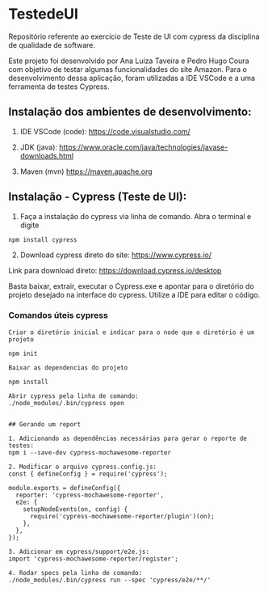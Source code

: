 # TestedeUI

Repositório referente ao exercício de Teste de UI com cypress da disciplina de qualidade de software.

Este projeto foi desenvolvido por Ana Luiza Taveira e Pedro Hugo Coura com objetivo de testar algumas funcionalidades do site Amazon. Para o desenvolvimento dessa aplicação, foram utilizadas a IDE VSCode e a uma ferramenta de testes Cypress. 


## Instalação dos ambientes de desenvolvimento:
1. IDE VSCode (code):
https://code.visualstudio.com/

2. JDK (java):
https://www.oracle.com/java/technologies/javase-downloads.html

3. Maven (mvn)
https://maven.apache.org


## Instalação - Cypress (Teste de UI):

1. Faça a instalação do cypress via linha de comando. Abra o terminal e digite

```
npm install cypress

```

2. Download cypress direto do site: https://www.cypress.io/

Link para download direto: https://download.cypress.io/desktop

Basta baixar, extrair, executar o Cypress.exe e apontar para o diretório do projeto desejado na interface do cypress.
Utilize a IDE para editar o código.



### Comandos úteis cypress
```
Criar o diretório inicial e indicar para o node que o diretório é um projeto

npm init

Baixar as dependencias do projeto 

npm install

Abrir cypress pela linha de comando:
./node_modules/.bin/cypress open


## Gerando um report 

1. Adicionando as dependências necessárias para gerar o reporte de testes:
npm i --save-dev cypress-mochawesome-reporter
	
2. Modificar o arquivo cypress.config.js:
const { defineConfig } = require('cypress');

module.exports = defineConfig({
  reporter: 'cypress-mochawesome-reporter',
  e2e: {
    setupNodeEvents(on, config) {
      require('cypress-mochawesome-reporter/plugin')(on);
    },
  },
});

3. Adicionar em cypress/support/e2e.js:
import 'cypress-mochawesome-reporter/register';

4. Rodar specs pela linha de comando:
./node_modules/.bin/cypress run --spec 'cypress/e2e/**/'


